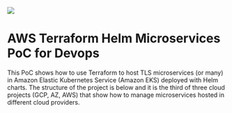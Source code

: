 [![](https://www.paypalobjects.com/en_US/i/btn/btn_donateCC_LG.gif)](https://www.paypal.com/donate/?hosted_button_id=58F9TDDRBND4L)

# AWS Terraform Helm Microservices PoC for Devops
This PoC shows how to use Terraform to host TLS microservices (or many) in Amazon Elastic Kubernetes Service (Amazon EKS) deployed with Helm charts. The structure of the project is below and it is the third of three cloud projects (GCP, AZ, AWS) that show how to manage microservices hosted in different cloud providers.





